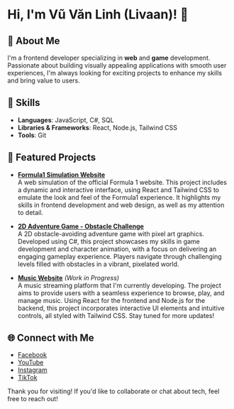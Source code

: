 # Hi, I'm Vũ Văn Linh (Livaan)! 👋

## 🌱 About Me
I'm a frontend developer specializing in **web** and **game** development. Passionate about building visually appealing applications with smooth user experiences, I'm always looking for exciting projects to enhance my skills and bring value to users.

## 💼 Skills
- **Languages**: JavaScript, C#, SQL
- **Libraries & Frameworks**: React, Node.js, Tailwind CSS
- **Tools**: Git

## 🌟 Featured Projects
- [**Formula1 Simulation Website**](https://github.com/vuvanlinhk3/Formula1)  
  A web simulation of the official Formula 1 website. This project includes a dynamic and interactive interface, using React and Tailwind CSS to emulate the look and feel of the Formula1 experience. It highlights my skills in frontend development and web design, as well as my attention to detail.

- [**2D Adventure Game - Obstacle Challenge**](https://github.com/vuvanlinhk3/Game-2D-vuot-chuong-ngai-vat-Advanture)  
  A 2D obstacle-avoiding adventure game with pixel art graphics. Developed using C#, this project showcases my skills in game development and character animation, with a focus on delivering an engaging gameplay experience. Players navigate through challenging levels filled with obstacles in a vibrant, pixelated world.

- [**Music Website**](https://github.com/vuvanlinhk3/WebMusic) *(Work in Progress)*  
  A music streaming platform that I'm currently developing. The project aims to provide users with a seamless experience to browse, play, and manage music. Using React for the frontend and Node.js for the backend, this project incorporates interactive UI elements and intuitive controls, all styled with Tailwind CSS. Stay tuned for more updates!

## 🌐 Connect with Me
- [Facebook](https://www.facebook.com/yourprofile)  
- [YouTube](https://www.youtube.com/yourchannel)  
- [Instagram](https://www.instagram.com/yourprofile)  
- [TikTok](https://www.tiktok.com/@yourprofile)  

Thank you for visiting! If you'd like to collaborate or chat about tech, feel free to reach out!
